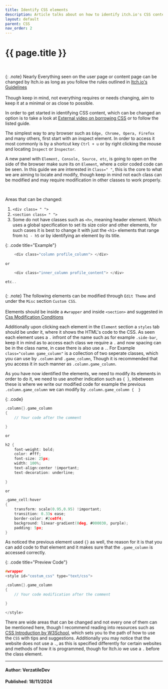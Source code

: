 ```yaml
---
title: Identify CSS elements
description: Article talks about on how to identify itch.io's CSS content on Itch.io's creator or content page. Read more here!..
layout: default
parent: CSS
nav_order: 2
---
```


{{ page.title }}
======================

<br>

{: .note}
Nearly Everything seen on the user page or content page can be changed by Itch.io as long as you follow the rules outlined in [Itch.io's Guidelines](../CssAccess/) <br> <br>
Though keep in mind, not everything requires or needs changing, aim to keep it at a minimal or as close to possible.

In order to get started in identifying CSS content, which can be changed an option is to take a look at [External video on borrowing CSS](https://www.youtube.com/watch?v=77QR5JAvmXE) or to follow the listed guide.


The simplest way to any browser such as `Edge, Chrome, Opera, Firefox` and many others, first start with an inspect element. In order to access it most commonly is by a shortcut key `Ctrl + u` or by right clicking the mouse and locating `Inspect` or `Inspector`.

A new panel with `Element, Console, Source, etc`, is going to open on the side of the browser make sure its on `Element`, where a color coded code can be seen. In this guide we are interested in `Class=" "`, this is the core to what we are aiming to locate and modify, though keep in mind not each class can be modified and may require modification in other classes to work properly.

<br>

Areas that can be changed:

1. ```<div class= " "> ```
2. ```<section class= " ">```
3. Some do not have classes such as `<h>`, meaning header element. Which uses a global specification to set its size color and other elements, for such cases it is best to change it with just the `<h1>` elements that range from `h1 - h5` or by identifying an element by its title.


{: .code title="Example"}
```c
    <div class="column profile_column"> </div>
    
or

    <div class="inner_column profile_content"> </div>

etc..
    
```

{: .note}
The following elements can be modified through `Edit Theme` and under the `Misc` section `Custom CSS`. <br> <br>
Elements should be inside a `#wrapper` and inside `<section>` and suggested in [Css Modification Conditions](../CssAccess/)

Additionally upon clicking each element in the `Element` section a `styles` tab should be under it, where it shows the HTML's code to the CSS.
As seen each element uses a `.` infront of the name such as for example `.side-bar`, keep it in mind as to access each class we require a `.` and now spacing can be in the class name, in case there is also use a `.`. For Example `class="column game_column"` is a collection of two seperate classes, which you can use by `.column` and `.game_column`, Though it is recommended that you access it in such manner as `.column.game_column`.

As you have now identified the elements, we need to modify its elements in order to do it, we need to use another indication such as `{ }`, inbetween these is where we write our modified code for example the previous `.column.game_column` we can modify by `.column.game_column {  }`

{: .code}
```c
.column{}.game_column
{
    // Your code after the comment

}

or 

h2 {
    font-weight: bold;
    color: #fff;
    font-size: 25px;
    width: 100%;
    text-align:center !important;
    text-decoration: underline;
    
}

or 

.game_cell:hover 
{
    transform: scale(0.95,0.95) !important;
    transition: 0.33s ease;
    border-color: #2ce8f4;
    background: linear-gradient(0deg, #000030, purple);
    padding: 5px;
} 
```

As noticed the previous element used `{}` as well, the reason for it is that you can add code to that element and it makes sure that the `.game_column` is accessed correctly.

{: .code title="Preview Code"}
```c
#wrapper
<style id="costum_css" type="text/css">

.column{}.game_column
{
    // Your code modification after the comment

}

</style>
```

There are wide areas that can be changed and not every one of them can be mentioned here, though I recommend reading into resources such as [CSS Introduction by W3School](https://www.w3schools.com/css/), which sets you to the path of how to use the `CSS` with tips and suggestions. Additionally you may notice that the website does not use a `.`, as this is specified differently for certain websites and methods of how it is programmed, though for Itch.io we use a `.` before the class element.


---

#### Author: VerzatileDev
#### Published: 18/11/2024